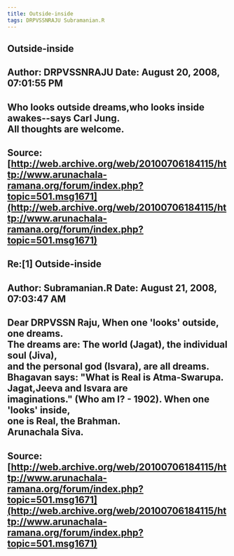 ```yaml
--- 
title: Outside-inside   
tags: DRPVSSNRAJU Subramanian.R  
---  
```

## Outside-inside  
Author: DRPVSSNRAJU         Date: August 20, 2008, 07:01:55 PM  
---  
Who looks outside dreams,who looks inside awakes--says Carl Jung.   
All thoughts are welcome.
 ---  
Source:[http://web.archive.org/web/20100706184115/http://www.arunachala-ramana.org/forum/index.php?topic=501.msg1671](http://web.archive.org/web/20100706184115/http://www.arunachala-ramana.org/forum/index.php?topic=501.msg1671)   
---  

## Re:[1] Outside-inside  
Author: Subramanian.R       Date: August 21, 2008, 07:03:47 AM  
---  
Dear DRPVSSN Raju, When one 'looks' outside, one dreams.   
The dreams are: The world (Jagat), the individual soul (Jiva),   
and the personal god (Isvara), are all dreams. Bhagavan says: "What is Real is Atma-Swarupa. Jagat,Jeeva and Isvara are   
imaginations." (Who am I? - 1902). When one 'looks' inside,   
one is Real, the Brahman.   
Arunachala Siva.
 ---  
Source:[http://web.archive.org/web/20100706184115/http://www.arunachala-ramana.org/forum/index.php?topic=501.msg1671](http://web.archive.org/web/20100706184115/http://www.arunachala-ramana.org/forum/index.php?topic=501.msg1671)   
---  

